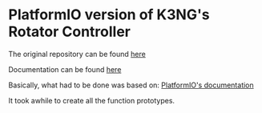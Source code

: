 # PlatformIO version of K3NG's Rotator Controller

The original repository can be found [here](https://github.com/k3ng/k3ng_rotator_controller)

Documentation can be found [here](https://github.com/k3ng/k3ng_rotator_controller/wiki)

Basically, what had to be done was based on: [PlatformIO's documentation](https://docs.platformio.org/en/latest/faq/ino-to-cpp.html)

It took awhile to create all the function prototypes.


